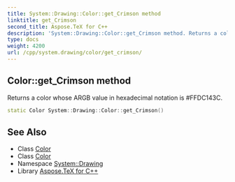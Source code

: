 ```yaml
---
title: System::Drawing::Color::get_Crimson method
linktitle: get_Crimson
second_title: Aspose.TeX for C++
description: 'System::Drawing::Color::get_Crimson method. Returns a color whose ARGB value in hexadecimal notation is #FFDC143C in C++.'
type: docs
weight: 4200
url: /cpp/system.drawing/color/get_crimson/
---
```

## Color::get_Crimson method


Returns a color whose ARGB value in hexadecimal notation is #FFDC143C.

```cpp
static Color System::Drawing::Color::get_Crimson()
```

## See Also

* Class [Color](../)
* Class [Color](../)
* Namespace [System::Drawing](../../)
* Library [Aspose.TeX for C++](../../../)
